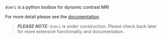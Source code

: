 `dcmri` is a python toolbox for dynamic contrast MRI

For more detail please see the
[documentation](https://qib-sheffield.github.io/dcmri/).

> **_PLEASE NOTE:_** ``dcmri`` is under construction. Please check back later for more extensive functionality and documentation. 
